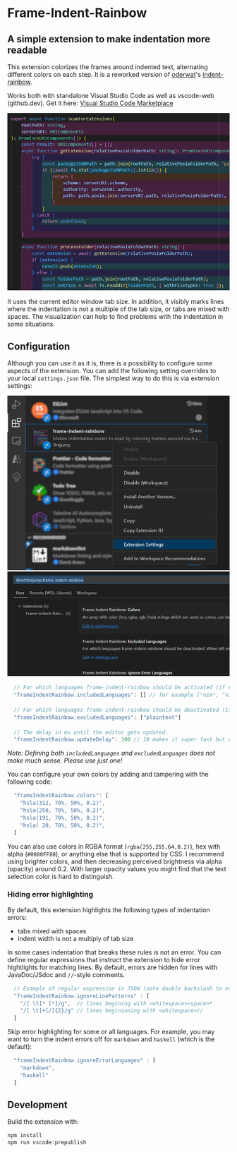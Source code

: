 # Frame-Indent-Rainbow

## A simple extension to make indentation more readable

This extension colorizes the frames around indented text, alternating different
colors on each step. It is a reworked version of [oderwat](https://github.com/oderwat)'s
[indent-rainbow](https://marketplace.visualstudio.com/items?itemName=oderwat.indent-rainbow).

Works both with standalone Visual Studio Code as well as vscode-web
(github.dev). Get it here:
[Visual Studio Code Marketplace](https://marketplace.visualstudio.com/items?itemName=firejump.frame-indent-rainbow)

![Example](https://github.com/firejump/vscode-frame-rainbow/blob/master/assets/example.png?raw=true)

It uses the current editor window tab size. In addition, it visibly marks lines
where the indentation is not a multiple of the tab size, or tabs are mixed with
spaces. The visualization can help to find problems with the indentation in some
situations.

## Configuration

Although you can use it as it is, there is a possibility to configure some aspects of the extension.
You can add the following setting overrides to your local `settings.json` file.
The simplest way to do this is via extension settings:

![Settings](https://github.com/firejump/vscode-frame-rainbow/blob/master/assets/extension_settings_1.png?raw=true)
![Settings](https://github.com/firejump/vscode-frame-rainbow/blob/master/assets/extension_settings_2.png?raw=true)

```js
  // For which languages frame-indent-rainbow should be activated (if empty it means all).
  "frameIndentRainbow.includedLanguages": [] // for example ["nim", "nims", "python"]

  // For which languages frame-indent-rainbow should be deactivated (if empty it means none).
  "frameIndentRainbow.excludedLanguages": ["plaintext"]

  // The delay in ms until the editor gets updated.
  "frameIndentRainbow.updateDelay": 100 // 10 makes it super fast but will cost more CPU
```

_Note: Defining both `includedLanguages` and `excludedLanguages` does not make much sense. Please use just one!_

You can configure your own colors by adding and tampering with the following code:

```js
  "frameIndentRainbow.colors": [
    "hsla(312, 70%, 50%, 0.2)",
    "hsla(250, 70%, 50%, 0.2)",
    "hsla(191, 70%, 50%, 0.2)",
    "hsla( 20, 70%, 50%, 0.2)",
  ]
```

You can also use colors in RGBA format (`rgba(255,255,64,0.2)`), hex with
alpha (`#0080FF80`), or anything else that is supported by CSS. I recommend
using brighter colors, and then decreasing perceived brightness via alpha
(opacity) around 0.2. With larger opacity values you might find that the
text selection color is hard to distinguish.

### Hiding error highlighting

By default, this extension highlights the following types of indentation errors:

- tabs mixed with spaces
- indent width is not a multiply of tab size

In some cases indentation that breaks these rules is not an error. You can
define regular expressions that instruct the extension to hide error hightlights
for matching lines. By default, errors are hidden for lines with JavaDoc/JSdoc
and `//`-style comments.

```js
  // Example of regular expression in JSON (note double backslash to escape characters)
  "frameIndentRainbow.ignoreLinePatterns" : [
    "/[ \t]* [*]/g",  // lines begining with <whitespace><space>*
    "/[ \t]+[/]{2}/g" // lines begininning with <whitespace>//
  ]
```

Skip error highlighting for some or all languages. For example, you may want to
turn the indent errors off for `markdown` and `haskell` (which is the default):

```js
  "frameIndentRainbow.ignoreErrorLanguages" : [
    "markdown",
    "haskell"
  ]
```

## Development

Build the extension with:

```
npm install
npm run vscode:prepublish
```
